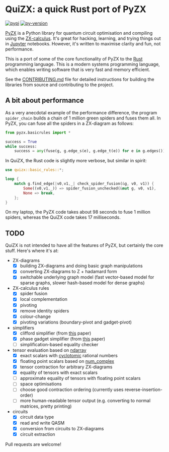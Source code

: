 # QuiZX: a quick Rust port of PyZX

[![pypi][]](https://pypi.org/project/quizx/)
[![py-version][]](https://pypi.org/project/quizx/)

  [pypi]: https://img.shields.io/pypi/v/quizx
  [py-version]: https://img.shields.io/pypi/pyversions/quizx

[PyZX](https://github.com/zxlang/pyzx) is a Python library for quantum circuit optimisation and compiling using the [ZX-calculus](https://zxcalculus.com). It's great for hacking, learning, and trying things out in [Jupyter](https://jupyter.org/) notebooks. However, it's written to maximise clarity and fun, not performance.

This is a port of some of the core functionality of PyZX to the [Rust](https://www.rust-lang.org/) programming language. This is a modern systems programming language, which enables writing software that is very fast and memory efficient.

See the [CONTRIBUTING.md](https://github.com/zxcalc/quizx/blob/master/CONTRIBUTING.md) file for detailed instructions for building the libraries from source and contributing to the project.

## A bit about performance

As a very anecdotal example of the performance difference, the program `spider_chain` builds a chain of 1 million green spiders and fuses them all. In PyZX, you can fuse all the spiders in a ZX-diagram as follows:

```python
from pyzx.basicrules import *

success = True
while success:
    success = any(fuse(g, g.edge_s(e), g.edge_t(e)) for e in g.edges())
```

In QuiZX, the Rust code is slightly more verbose, but similar in spirit:
```rust
use quizx::basic_rules::*;

loop {
    match g.find_edge(|v0,v1,_| check_spider_fusion(&g, v0, v1)) {
        Some((v0,v1,_)) => spider_fusion_unchecked(&mut g, v0, v1),
        None => break,
    };
}
```

On my laptop, the PyZX code takes about 98 seconds to fuse 1 million spiders, whereas the QuiZX code takes 17 milliseconds.

## TODO

QuiZX is not intended to have all the features of PyZX, but certainly the core stuff. Here's where it's at:

- ZX-diagrams
  - [X] building ZX-diagrams and doing basic graph manipulations
  - [X] converting ZX-diagrams to Z + hadamard form
  - [X] switchable underlying graph model (fast vector-based model for sparse graphs, slower hash-based model for dense graphs)
- ZX-calculus rules
  - [X] spider fusion
  - [X] local complementation
  - [X] pivoting
  - [X] remove identity spiders
  - [X] colour-change
  - [X] pivoting variations (boundary-pivot and gadget-pivot)
- simplifiers
  - [X] clifford simplifier (from [this](https://quantum-journal.org/papers/q-2020-06-04-279/) paper)
  - [X] phase gadget simplifier (from [this](https://journals.aps.org/pra/abstract/10.1103/PhysRevA.102.022406) paper)
  - [ ] simplification-based equality checker
- tensor evaluation based on [ndarray](https://github.com/rust-ndarray/ndarray)
  - [X] exact scalars with [cyclotomic](https://en.wikipedia.org/wiki/Cyclotomic_field)
      rational numbers
  - [X] floating point scalars based on [num_complex](https://crates.io/crates/num-complex)
  - [X] tensor contraction for arbitrary ZX-diagrams
  - [X] equality of tensors with exact scalars
  - [ ] approximate equality of tensors with floating point scalars
  - [ ] space optimisations
  - [ ] choose good contraction ordering (currently uses
        reverse-insertion-order)
  - [ ] more human-readable tensor output (e.g. converting to normal matrices, pretty printing)
- circuits
  - [X] circuit data type
  - [X] read and write QASM
  - [X] conversion from circuits to ZX-diagrams
  - [X] circuit extraction

Pull requests are welcome!
